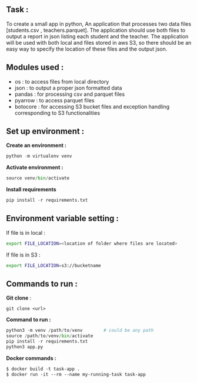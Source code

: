 ## **Task :**
To create a small app in python, An application that processes two data files [students.csv , teachers.parquet]. The application should use both files to output a report in json listing each student and the teacher.
The application will be used with both local and files stored in aws S3, so there should be an easy way to specify the location of these files and the output json.


## **Modules used :**
- os : to access files from local directory
- json : to output a proper json formatted data
- pandas : for processing csv and parquet files
- pyarrow : to access parquet files 
- botocore : for accessing S3 bucket files and exception handling corresponding to S3 functionalities
 

## **Set up environment :**
**Create an environment :**
```python
python -m virtualenv venv
```

 
**Activate environment :**
```python
source venv/bin/activate
```

 
**Install requirements**
```python
pip install -r requirements.txt
```


## Environment variable setting :
If file is in local :
```bash
export FILE_LOCATION=<location of folder where files are located>
```
If file is in S3 :
```bash
export FILE_LOCATION=s3://bucketname
```
 

## **Commands to run :**
**Git clone** :
```git
git clone <url>
```

**Command to run :**
```python
python3 -m venv /path/to/venv        # could be any path
source /path/to/venv/bin/activate
pip install -r requirements.txt
python3 app.py
```


**Docker commands :**
```dockerfile
$ docker build -t task-app .
$ docker run -it --rm --name my-running-task task-app
```